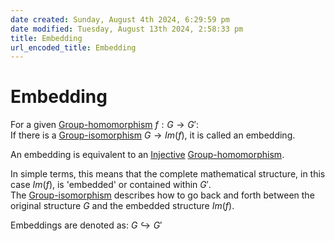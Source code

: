 ```yaml
---  
date created: Sunday, August 4th 2024, 6:29:59 pm  
date modified: Tuesday, August 13th 2024, 2:58:33 pm  
title: Embedding  
url_encoded_title: Embedding  
---  
```

# Embedding  
For a given [Group-homomorphism](./Morphisms/Group-homomorphism.md) $f: G \rightarrow G'$:   
If there is a [Group-isomorphism](./Morphisms/Group-isomorphism.md) $G \rightarrow Im(f)$, it is called an embedding.  
  
An embedding is equivalent to an [Injective](../Mapping/Injective.md) [Group-homomorphism](./Morphisms/Group-homomorphism.md).  
  
In simple terms, this means that the complete mathematical structure, in this case $Im(f)$, is 'embedded' or contained within $G'$.  
The [Group-isomorphism](./Morphisms/Group-isomorphism.md) describes how to go back and forth between the original structure $G$ and the embedded structure $Im(f)$.  
  
Embeddings are denoted as: $G\hookrightarrow G'$